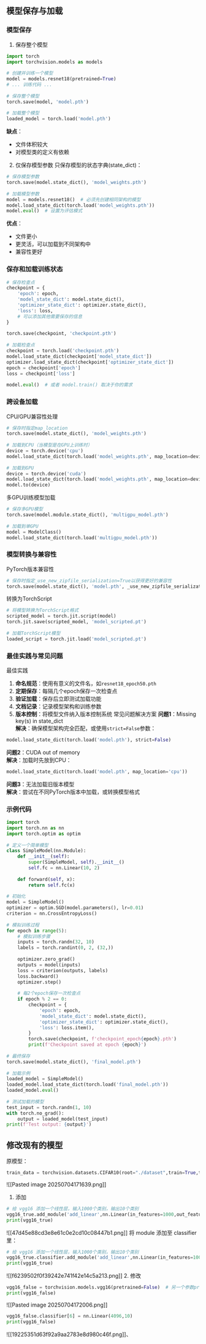 ## 模型保存与加载
### 模型保存
1. 保存整个模型
```python
import torch  
import torchvision.models as models  
  
# 创建并训练一个模型  
model = models.resnet18(pretrained=True)  
# ... 训练代码 ...  
  
# 保存整个模型  
torch.save(model, 'model.pth')  
  
# 加载整个模型  
loaded_model = torch.load('model.pth')
```
**缺点**：
- 文件体积较大
- 对模型类的定义有依赖
2. 仅保存模型参数
只保存模型的状态字典(state_dict)：
```python
# 保存模型参数  
torch.save(model.state_dict(), 'model_weights.pth')  
  
# 加载模型参数  
model = models.resnet18()  # 必须先创建相同架构的模型  
model.load_state_dict(torch.load('model_weights.pth'))  
model.eval()  # 设置为评估模式
```
**优点**：
- 文件更小
- 更灵活，可以加载到不同架构中
- 兼容性更好
### 保存和加载训练状态
```python
# 保存检查点  
checkpoint = {  
    'epoch': epoch,  
    'model_state_dict': model.state_dict(),  
    'optimizer_state_dict': optimizer.state_dict(),  
    'loss': loss,  
    # 可以添加其他需要保存的信息  
}  
  
torch.save(checkpoint, 'checkpoint.pth')  
  
# 加载检查点  
checkpoint = torch.load('checkpoint.pth')  
model.load_state_dict(checkpoint['model_state_dict'])  
optimizer.load_state_dict(checkpoint['optimizer_state_dict'])  
epoch = checkpoint['epoch']  
loss = checkpoint['loss']  
  
model.eval()  # 或者 model.train() 取决于你的需求
```
### 跨设备加载
CPU/GPU兼容性处理
```python
# 保存时指定map_location  
torch.save(model.state_dict(), 'model_weights.pth')  
  
# 加载到CPU（当模型是在GPU上训练时）  
device = torch.device('cpu')  
model.load_state_dict(torch.load('model_weights.pth', map_location=device))  
  
# 加载到GPU  
device = torch.device('cuda')  
model.load_state_dict(torch.load('model_weights.pth', map_location=device))  
model.to(device)
```
多GPU训练模型加载
```python
# 保存多GPU模型  
torch.save(model.module.state_dict(), 'multigpu_model.pth')  
  
# 加载到单GPU  
model = ModelClass()  
model.load_state_dict(torch.load('multigpu_model.pth'))
```
### 模型转换与兼容性
PyTorch版本兼容性
```python
# 保存时指定_use_new_zipfile_serialization=True以获得更好的兼容性  
torch.save(model.state_dict(), 'model.pth', _use_new_zipfile_serialization=True)
```
转换为TorchScript
```python
# 将模型转换为TorchScript格式  
scripted_model = torch.jit.script(model)  
torch.jit.save(scripted_model, 'model_scripted.pt')  
  
# 加载TorchScript模型  
loaded_script = torch.jit.load('model_scripted.pt')
```
### 最佳实践与常见问题
最佳实践
1. **命名规范**：使用有意义的文件名，如`resnet18_epoch50.pth`
2. **定期保存**：每隔几个epoch保存一次检查点
3. **验证加载**：保存后立即测试加载功能
4. **文档记录**：记录模型架构和训练参数
5. **版本控制**：将模型文件纳入版本控制系统
常见问题解决方案
**问题1**：Missing key(s) in state_dict  
**解决**：确保模型架构完全匹配，或使用`strict=False`参数：
```python
model.load_state_dict(torch.load('model.pth'), strict=False)
```
**问题2**：CUDA out of memory  
**解决**：加载时先放到CPU：
```python
model.load_state_dict(torch.load('model.pth', map_location='cpu'))  
```
**问题3**：无法加载旧版本模型  
**解决**：尝试在不同PyTorch版本中加载，或转换模型格式
### 示例代码
```python
import torch  
import torch.nn as nn  
import torch.optim as optim  
  
# 定义一个简单模型  
class SimpleModel(nn.Module):  
    def __init__(self):  
        super(SimpleModel, self).__init__()  
        self.fc = nn.Linear(10, 2)  
     
    def forward(self, x):  
        return self.fc(x)  
  
# 初始化  
model = SimpleModel()  
optimizer = optim.SGD(model.parameters(), lr=0.01)  
criterion = nn.CrossEntropyLoss()  
  
# 模拟训练过程  
for epoch in range(5):  
    # 模拟训练步骤  
    inputs = torch.randn(32, 10)  
    labels = torch.randint(0, 2, (32,))  
     
    optimizer.zero_grad()  
    outputs = model(inputs)  
    loss = criterion(outputs, labels)  
    loss.backward()  
    optimizer.step()  
     
    # 每2个epoch保存一次检查点  
    if epoch % 2 == 0:  
        checkpoint = {  
            'epoch': epoch,  
            'model_state_dict': model.state_dict(),  
            'optimizer_state_dict': optimizer.state_dict(),  
            'loss': loss.item(),  
        }  
        torch.save(checkpoint, f'checkpoint_epoch{epoch}.pth')  
        print(f'Checkpoint saved at epoch {epoch}')  
  
# 最终保存  
torch.save(model.state_dict(), 'final_model.pth')  
  
# 加载示例  
loaded_model = SimpleModel()  
loaded_model.load_state_dict(torch.load('final_model.pth'))  
loaded_model.eval()  
  
# 测试加载的模型  
test_input = torch.randn(1, 10)  
with torch.no_grad():  
    output = loaded_model(test_input)  
print(f'Test output: {output}')
```
## 修改现有的模型
原模型：
```python
train_data = torchvision.datasets.CIFAR10(root="./dataset",train=True,transform=torchvision.transforms.ToTensor(),download=True)
```
![[Pasted image 20250704171639.png]]
1. 添加
```python
# 给 vgg16 添加一个线性层，输入1000个类别，输出10个类别
vgg16_true.add_module('add_linear',nn.Linear(in_features=1000,out_features=10))
print(vgg16_true)
```
![[47d45e88cd3e8e61c0e2cd10c08447b1.png]]
将 module 添加至 classifier 里：
```python
# 给 vgg16 添加一个线性层，输入1000个类别，输出10个类别
vgg16_true.classifier.add_module('add_linear',nn.Linear(in_features=1000,out_features=10))
print(vgg16_true)
```
![[f6239502f0f39242e741f42e14c5a213.png]]
2. 修改
```python
vgg16_false = torchvision.models.vgg16(pretrained=False)  # 另一个参数progress显示进度条，默认为True
print(vgg16_false)
```
![[Pasted image 20250704172006.png]]
```python
vgg16_false.classifier[6] = nn.Linear(4096,10)
print(vgg16_false)
```
![[19225351d63f92a9aa2783e8d980c46f.png]]、
